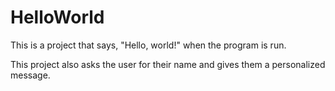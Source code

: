 # HelloWorld

This is a project that says, "Hello, world!" when the program is run.

This project also asks the user for their name and gives them a personalized message.
